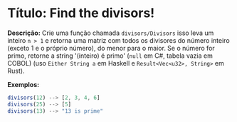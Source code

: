 # Título: Find the divisors!

**Descrição:**
Crie uma função chamada `divisors/Divisors` isso leva um inteiro `n > 1` e retorna uma matriz com todos os divisores do número inteiro (exceto 1 e o próprio número), do menor para o maior. Se o número for primo, retorne a string '(inteiro) é primo' (`null` em C#, tabela vazia em COBOL) (uso `Either String a` em Haskell e `Result<Vec<u32>, String>` em Rust).

**Exemplos:**
```js
divisors(12) --> [2, 3, 4, 6]
divisors(25) --> [5]
divisors(13) --> "13 is prime"
```